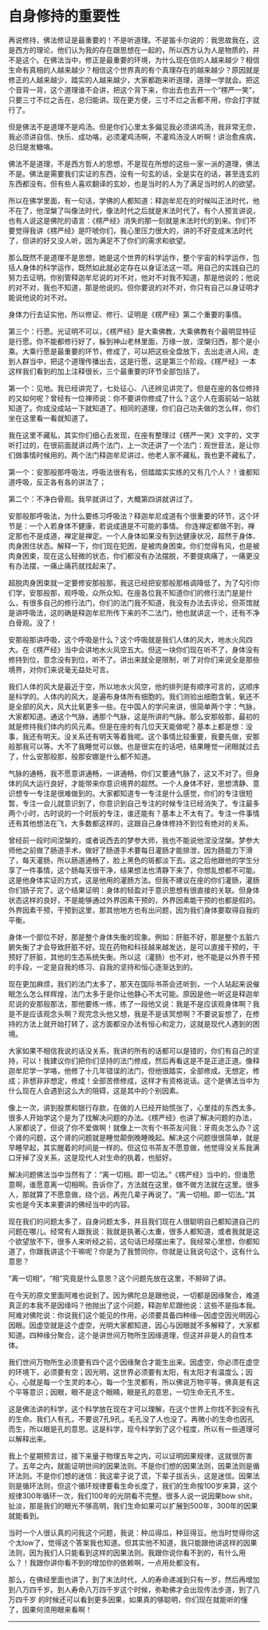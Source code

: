 # 自身修持的重要性

再说修持，佛法修证是最重要的！不是听道理。不是笛卡尔说的：我思故我在，这是西方的理论，他们认为我的存在跟思想在一起的，所以西方认为人是物质的，并不是这个。在佛法当中，修正是最重要的环境，为什么现在信的人越来越少？相信生命有真相的人越来越少？相信这个世界真的有个真理存在的越来越少？原因就是修正的人越来越少，踏实的人越来越少，大家都跑来听道理，道理一学就会。把这个音背一背，这个道理谁不会讲，把这个背下来，你出去也去开一个“楞严一笑”，只要三寸不烂之舌在，总归能讲。现在更方便，三寸不烂之舌都不用，你会打字就行了。

但是佛法不是道理不是鸡汤。但是你们心里太多偏见我必须讲鸡汤，我非常无奈，我必须讲自信、快乐、成功咯，必须灌鸡汤啊，不灌鸡汤没人听啊！讲治愈疾病，总归是发糖咯。

佛法不是道理，不是西方哲人的思想，不是现在所想的这些一家一派的道理，佛法不是。佛法是需要我们实证的东西，没有一句玄的话，全是实在的话，甚至连玄的东西都没有。但有些人喜欢翻译的玄妙，也是当时的人为了满足当时的人的欲望。

所以在佛学里面，有一句话，学佛的人都知道：释迦牟尼在的时候叫正法时代，他不在了，他涅槃了叫像法时代，像法时代之后就是末法时代了。有个人预言讲说，也有人说这是佛陀的语言：《楞严经》消失的那一刻就是末法时代的到来。你们不要觉得我讲《楞严经》是吓唬你们，我心里压力很大的，讲的不好变成末法时代了，但讲的好又没人听，因为满足不了你们的需求和欲望。

那么既然不是道理不是思想，她是这个世界的科学运作，整个宇宙的科学运作，包括人身体的科学运作，既然如此就必定存在以身证法这一项。用自己的实践自己的努力去证明。你别管释迦牟尼说的对不对，他对不对我不知道，那是他说的；他说的对不对，我也不知道，那是他说的。但你要说的对不对，你只有自己以身证明才能说他说的对不对。

身体力行去证实他，所以修证、修行、证明是《楞严经》第二个重要的事情。

第三个：行愿。光证明不可以，《楞严经》是大乘佛教，大乘佛教有个最明显特征是行愿。你不能都修行好了，躲到神山老林里面，万缘一放，涅槃归西，那个是小乘。大乘行愿是最重要的环节，修成了，可以把这些全盘放下，去出走进人间，走到人群当中，把这个道理传播出去，这是行愿，这是第三个阶段。《楞严经》一本这样我们看到的加上注释很长，三个最重要的环节全部包括了。

第一个：见地。我已经讲完了，七处征心、八还辨见讲完了。但是在座的各位修持的又如何呢？曾经有一位禅师说：你不要讲你修成了什么？这个人在面前站一站就知道了。你成没成站一下就知道了。相同的道理，你们自己功夫做的怎么样，你们坐在这里看一看就知道了。

我在这里不藏私，其实你们细心去发现，在座有整理过《楞严一笑》文字的，文字听打过的，在很前面就讲过两个法门，上一次还讲了一个法门：观世音法，是让你们做事情时候用的。两个法门释迦牟尼讲过，他老人家不藏私，我也更不藏私了，

第一个：安那般那呼吸法，呼吸法很有名，但踏踏实实练的又有几个人？！谁都知道呼吸，反正各有各的讲法了；

第二个：不净白骨观。我早就讲过了，大概第四讲就讲过了。

安那般那呼吸法，为什么要练习呼吸法？释迦牟尼成道有个很重要的环节，这个环节是：一个人若身体不健康，若说成道是不可能的事情。 你连禅定都做不到，禅定那也不是成道，禅定是禅定。一个人身体如果没有到达健康状况，超然于身体、肉身困住状态。解释一下，你们现在犯困，是被肉身困束。你们觉得有风，也是被肉身困束，现在这么轻微的状态，你们都没有办法摆脱，不要提病痛了，一痛更没有办法摆，一痛止痛药就找起来了。

超脱肉身困束就一定要修安那般那，我这已经把安那般那格调降低了。为了勾引你们学，安那般那，观呼吸，众所众知。在座各位我不知道你们的修行法门是是什么，有很多自己的修行法门，你们的法门我不知道，我没有办法去评论，但茶馆就是讲呼吸法，这的确是释迦牟尼所传下来的不二法门，他也就讲这一个，还有不净白骨观。没了！

安那般那讲呼吸，这个呼吸是什么？这个呼吸就是我们人体的风大，地水火风四大。在《楞严经》当中会讲地水火风空五大。但这一块你们现在听不了，身体没有修持到位，意念没有到位，听不了。讲出来就全是限制，听了对你们来说全是那些境界，对你们来说毫无益处可言。

我们人体的风大是最近于空，所以地水火风空，他的排列是有顺序可言的，这顺序是科学的。人体内的风大，是遍布身体所有细胞的。我们测验出细胞含氧，氧还不是全部的风大，风大比氧更多一些。在中国人的学问来讲，很简单两个字：气脉，大家都知道。通这个气脉，通那个气脉，这是所讲的气脉。那么安那般那，最初的就是修持我们体内的风元素。但是在座的有几位天天能做呢？基本上都是想：没事，我还有明天。没关系还有明天等着我呢。这个事情比较重要，我要先做，安那般那我可以等。大不了我睡觉可以做。也是很实在的话吧，结果睡觉一闭眼就过去了，什么安那般那，般那安娜是什么都不知道。

气脉的通畅，我不愿意讲通畅，一讲通畅，你们又要通气脉了，这又不对了。但身体的风大运行良好，才能带来你意识境界的超然。一个人身体不好，思想清静、意识想专一专注是很难做到的。大家都知道专一专注是什么感觉，你们的专注很短暂，专注一会儿就意识到了，你意识到自己专注的时候专注已经消失了。专注最多两个小时，古时说的一个时辰的专注，谁还能有？基本上不太有了。专注一件事情还有其他想法在飞，大多数都这样的，这跟自己身体修持不到位有绝对的关系。

曾经前一段时间涅槃的，或者说西去的梦参大师，我也不能说他涅没涅槃。梦参大师他之前做了肠道手术，做好了肠道手术要每日灌肠才能排泄，因为肠能力下滑了，每天灌肠，所以肠道通畅了，脸上黑色的斑都淡下去。这之后他跟他的学生分享了一件事情，这个肠每天很干净，结果想法也清静下来了，你想乱想都不可能。这是他身体实证的方式，这是他用的灌肠方法。但我不建议在座的你们灌肠，灌肠你们肠子完了。这个结果证明：身体的轻盈对于意识思想有很直接的关联。但身体状态这样的良好，不是能够通过外界因素干预的，外界因素能干预的也都是假的。外界因素干预，干预到这里，那其他地方也有出问题，因为我们身体要取得自我的平衡。

身体一个部位不好，那是整个身体失衡的现象。例如：肝脏不好，那是整个五脏六腑失衡了才会导致肝脏不好。现在药物和科技越来越发达，是可以直接干预的，干预好了肝脏，其他的生态系统失衡。所以这（灌肠）也不对，他不能是以外界干预的手段，一定是自我的练习、自我的坚持和恒心逐渐达到的。

现在更加麻烦，我们的法门太多了，那天在国际书茶会还听到，一个人站起来说催眠怎么怎么样辉煌，法门太多于是你让他静心不太可能。原因是他一听这是释迦牟尼说的安那般那法，那他要练一练，练了一段他又说：我是不是应该观身体啊？我是不是应该观念头啊？观完念头他又想，我是不是该冥想啊？不要说妄想了，在修持的方法上就开始打转了，这方面都没办法有恒心和定力，这就是现代人遇到的困境。

大家如果不相信我说的话没关系，我讲的所有的话都可以是错的，你们有自己的坚持，可以！我建议你们把你们坚持的法门修成，然后再看这是不是正途正道。像释迦牟尼学一学咯，他修了十几年错误的法门，但他很踏实，全部修成。无想定，修成；非想非非想定，修成！全部苦修修成，这样才有资格说话。这个是佛法当中为什么现在人会遇到这么大的阻碍，这是其中的个别因素。

像上一次，讲到股票和银行存款，在做的人已经开始慌张了，心里挂的东西太多。很多人开始学这个是为了找解决问题的办法。《楞严经》也讲了解决问题的办法，人家都说了，但说了你不爱做啊！就像上一次有个书茶友问我：牙周炎怎么办？这个肾的问题，这个肾的问题就是睡觉颠倒晚睡晚起。解决这个问题很很简单，就是早睡早起，其实醒着的时间是一样的。但这位书茶友不愿意做，他觉得没关系我满口牙掉了没关系，这是现代人对生命的执着，也挺好。

解决问题佛法当中当然有了：“离一切相。即一切法。”《楞严经》当中的，但谁愿意啊，谁愿意离一切相啊。告诉你了，方法就在这里，做不做方法就在这里。很多人，那就算了不愿意做，绕个远，再兜几辈子再说了。“离一切相。即一切法。”其实也是今天本来要讲的佛经当中的内容。

现在我们的问题太多了，自身问题太多，并且我们现在人很聪明自己都知道自己的问题在哪儿。经常有人跟我说：我就是执著心太重，很多人都知道，或者我就是这个欲望放不下，很多人来听经之前，这句话已经摆出来了。我经常心里想，你都知道了，你跟我讲这个干嘛呢？你是为了我赞同你，你就是让我说句这个，这有什么意思？

“离一切相”，“相”究竟是什么意思？这个问题先放在这里，不掰碎了讲。

在今天的原文里面阿难也说到了。因为佛陀总是跟他说，一切都是因缘聚合，难道真正的本我不是因缘吗？他抛出了这个问题，释迦牟尼跟他说：这些不是指本我。阿难对佛陀说：你说我们这个能见的作用，必须要具备四种缘—因虚空因光明因心因眼。因虚空就是这个虚空，光明大家都知道，因心与因眼就不多解释了，大家都知道。四种缘分聚合，这个是讲世间万物所生因缘道理，但这并非是人的自性本体。

我们世间万物所生必须要有四个这个因缘聚合才能生出来。因虚空，你必须在虚空的环境下，必须要有空；因光明，这世界必须要有太阳，有太阳才有温度么；因心，心就是每一个生灵的本心，每一个生灵都有，所以佛说万物平等，佛真是有这个平等意识；因眼，眼不是这个眼睛，眼是孔的意思，一切生命无孔不生。

这是佛法讲的科学，这个科学放在现在才可以理解，在这个世界上你找不到没有孔的生命。我们人有孔，不要说7孔9孔，毛孔没了人也没了。再微小的生命也因孔而生，所以眼是孔的意思。这是科学，现今科学到了这个程度，所以有一些道理可以解释出来。

我上个星期预言过，接下来量子物理五年之内，可以证明因果规律，这就很厉害了。五年之内，就能证明世间的因果法则。不是你们想的因果法则，因果法则是循环法则。不是你们想的迷信：我这辈子说了谎，下辈子拔舌头，这是迷信。因果法则是循环法则，但这个循环规律要看生命长度了，我们的生命按100岁来算，这个规律300年循环一次，我们100年的光阴看不完整。很多人说一说因果bow shit，扯淡，那是我们的眼光不够高明，我们生命如果可以扩展到500年，300年的因果就能看到。

当时一个人很认真的问我这个问题，我说：种瓜得瓜，种豆得豆。他当时觉得你这个太low了，觉得这个答案我也知道。但其实他不知道，我只能跟他讲这样的因果法则，因为我们人只能看到这样的因果法则。我跟你说你看不到的，有什么用么？！我跟你讲你看不到的增加你的依赖啊，一点用处都没有。

那么，在佛经里面也讲了，到了末法时代，人的寿命递减到只有一岁，然后再增加到八万四千岁。到人寿命八万四千岁这个时候，弥勒佛才会出现传法步道，到了八万四千岁 的时候还可以看到更多因果，如果真的够聪明，你们现在就能听的懂了，因果何须用眼来看啊！  
****

